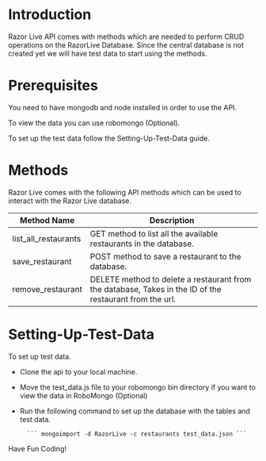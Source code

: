 # Introduction

Razor Live API comes with methods which are needed to perform CRUD operations on the RazorLive Database.
Since the central database is not created yet we will have test data to start using the methods.

# Prerequisites

You need to have mongodb and node installed in order to use the API.

To view the data you can use robomongo (Optional).

To set up the test data follow the Setting-Up-Test-Data guide.

# Methods

Razor Live comes with the following API methods which can be used to interact with the Razor Live database.

Method Name | Description
---- | ---- 
list_all_restaurants | GET method to list all the available restaurants in the database.
save_restaurant | POST method to save a restaurant to the database.
remove_restaurant | DELETE method to delete a restaurant from the database, Takes in the ID of the restaurant from the url.

# Setting-Up-Test-Data

To set up test data.

* Clone the api to your local machine.
* Move the test_data.js file to your robomongo bin directory if you want to view the data in RoboMongo (Optional)
* Run the following command to set up the database with the tables and test data.

        ``` mongoimport -d RazorLive -c restaurants test_data.json ``` 

Have Fun Coding!
